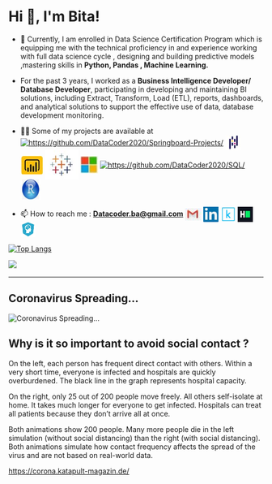 <h1 align="left">Hi 👋, I'm Bita!</h1>


- 🌱 Currently, I am enrolled in Data Science Certification Program which is equipping me with the technical proficiency in and experience working with full data science cycle , designing and building predictive models ,mastering skills in **Python, Pandas , Machine Learning.**

 - For the past 3 years, I worked as a **Business Intelligence Developer/ Database Developer**, participating in developing and maintaining BI solutions, including Extract, Transform, Load (ETL), reports, dashboards, and analytical solutions to support the effective use of data, database development monitoring.
- 👨‍💻 Some of my projects are available at <a href="https://github.com/DataCoder2020/Springboard-Projects/" target="blank"><img align="center" src="https://devicons.github.io/devicon/devicon.git/icons/python/python-original.svg" alt="https://github.com/DataCoder2020/Springboard-Projects/" height="30" width="30" /></a>
<a href="https://github.com/DataCoder2020/Springboard-Projects/" target="blank"><img align="center" src="https://github.com/DataCoder2020/repo/blob/master/pandas.JPG" alt="https://github.com/DataCoder2020/Pandas/" height="30" width="30" /></a>
<a href="https://github.com/DataCoder2020/Business-Intelligence-Projects/" target="blank"><img align="center" src="https://github.com/DataCoder2020/repo/blob/master/power_bi.jpg" alt="Power_BI" alt="https://github.com/DataCoder2020/Business-Intelligence-Projects/"  /></a>
<a href="https://github.com/DataCoder2020/Business-Intelligence-Projects/" target="blank"><img align="center" src="https://github.com/DataCoder2020/repo/blob/master/TABLEAU.JPG" alt="Tableau" alt="https://github.com/DataCoder2020/Business-Intelligence-Projects/"  /></a>
<a href="https://github.com/DataCoder2020/SQL/" target="blank"><img align="center" src="https://github.com/DataCoder2020/repo/blob/master/BI.JPG" alt="BI" alt="https://github.com/DataCoder2020/SQL/"   /></a>
<a href="https://github.com/DataCoder2020/SQL/" target="blank"><img align="center" src="https://devicons.github.io/devicon/devicon.git/icons/mysql/mysql-original-wordmark.svg" alt="https://github.com/DataCoder2020/SQL/" height="40" width="40" /></a>
<a href="https://github.com/DataCoder2020/R/" target="blank"><img align="center" src="https://github.com/DataCoder2020/repo/blob/master/R1.JPG" alt="https://github.com/DataCoder2020/R/" height="40" width="40" /></a>

- 📫 How to reach me : **Datacoder.ba@gmail.com** 
<a href=Datacoder.ba@gmail.com target=Datacoder.ba@gmail.com><img align="center" src="https://github.com/DataCoder2020/repo/blob/master/gmail.JPG" /></a>
<a href="https://www.linkedin.com/in/bitaashoori/" target="blank"><img align="center" src="https://github.com/DataCoder2020/repo/blob/master/linkedin.JPG" alt="https://www.linkedin.com/in/bitaashoori/" height="30" width="30" /></a>
<a href="https://www.kaggle.com/learn/overview" target="blank"><img align="center" src="https://github.com/DataCoder2020/repo/blob/master/kaggle.JPG" alt="https://www.kaggle.com/bitaashoori" height="30" width="30" /></a>
<a href="https://www.hackerrank.com/datacoder_ba" target="blank"><img align="center" src="https://github.com/DataCoder2020/repo/blob/master/HK.JPG" alt="https://www.hackerrank.com/datacoder_ba" height="30" width="30" /></a> 
<a href="https://www.datacamp.com/profile/datacoderba" target="blank"><img align="center" src="https://github.com/DataCoder2020/repo/blob/master/datacamp.JPG" alt="https://www.datacamp.com/profile/datacoderba" height="30" width="30" /></a> 


[![Top Langs](https://github-readme-stats.vercel.app/api/top-langs/?username=DataCoder2020&layout=compact)](https://github.com/DataCoder2020/github-readme-stats)


![](https://komarev.com/ghpvc/?username=DataCoder2020)

---

## Coronavirus Spreading…

![Coronavirus Spreading…](https://github.com/DataCoder2020/repo/blob/master/coronavirus-simulation-katapult%20(1).gif)


## Why is it so important to avoid social contact ? 

On the left, each person has frequent direct contact with others. Within a very short time, everyone is infected and hospitals are quickly overburdened. The black line in the graph represents hospital capacity.

On the right, only 25 out of 200 people move freely. All others self-isolate at home. It takes much longer for everyone to get infected. Hospitals can treat all patients because they don’t arrive all at once.

Both animations show 200 people. Many more people die in the left simulation (without social distancing) than the right (with social distancing). Both animations simulate how contact frequency affects the spread of the virus and are not based on real-world data.

https://corona.katapult-magazin.de/

<!--
**DataCoder2020/DataCoder2020** is a ✨ _special_ ✨ repository because its `README.md` (this file) appears on your GitHub profile.

Here are some ideas to get you started:

- 🔭 I’m currently working on ...
- 🌱 I’m currently learning ...
- 👯 I’m looking to collaborate on ...
- 🤔 I’m looking for help with ...
- 💬 Ask me about ...
- 📫 How to reach me: ...
- 😄 Pronouns: ...
- ⚡ Fun fact: ...
-->
